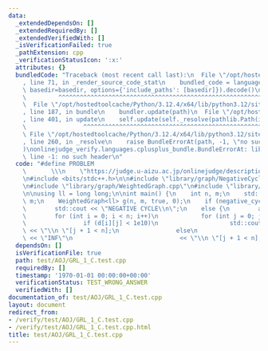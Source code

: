 ```yaml
---
data:
  _extendedDependsOn: []
  _extendedRequiredBy: []
  _extendedVerifiedWith: []
  _isVerificationFailed: true
  _pathExtension: cpp
  _verificationStatusIcon: ':x:'
  attributes: {}
  bundledCode: "Traceback (most recent call last):\n  File \"/opt/hostedtoolcache/Python/3.12.4/x64/lib/python3.12/site-packages/onlinejudge_verify/documentation/build.py\"\
    , line 71, in _render_source_code_stat\n    bundled_code = language.bundle(stat.path,\
    \ basedir=basedir, options={'include_paths': [basedir]}).decode()\n          \
    \         ^^^^^^^^^^^^^^^^^^^^^^^^^^^^^^^^^^^^^^^^^^^^^^^^^^^^^^^^^^^^^^^^^^^^^^^^^^^^^^^^^\n\
    \  File \"/opt/hostedtoolcache/Python/3.12.4/x64/lib/python3.12/site-packages/onlinejudge_verify/languages/cplusplus.py\"\
    , line 187, in bundle\n    bundler.update(path)\n  File \"/opt/hostedtoolcache/Python/3.12.4/x64/lib/python3.12/site-packages/onlinejudge_verify/languages/cplusplus_bundle.py\"\
    , line 401, in update\n    self.update(self._resolve(pathlib.Path(included), included_from=path))\n\
    \                ^^^^^^^^^^^^^^^^^^^^^^^^^^^^^^^^^^^^^^^^^^^^^^^^^^^^^^^^^\n \
    \ File \"/opt/hostedtoolcache/Python/3.12.4/x64/lib/python3.12/site-packages/onlinejudge_verify/languages/cplusplus_bundle.py\"\
    , line 260, in _resolve\n    raise BundleErrorAt(path, -1, \"no such header\"\
    )\nonlinejudge_verify.languages.cplusplus_bundle.BundleErrorAt: library/graph/NegativeCycleFind.cpp:\
    \ line -1: no such header\n"
  code: "#define PROBLEM                                                         \
    \       \\\n    \"https://judge.u-aizu.ac.jp/onlinejudge/description.jsp?id=GRL_1_C\"\
    \n#include <bits/stdc++.h>\n\n#include \"library/graph/NegativeCycleFind.cpp\"\
    \n#include \"library/graph/WeightedGraph.cpp\"\n#include \"library/graph/shortest_path/WarshallFloyd.cpp\"\
    \n\nusing ll = long long;\n\nint main() {\n    int n, m;\n    std::cin >> n >>\
    \ m;\n    WeightedGraph<ll> g(n, m, true, 0);\n    if (negative_cycle_find(g))\n\
    \        std::cout << \"NEGATIVE CYCLE\\n\";\n    else {\n        auto d = warshall_floyd(g);\n\
    \        for (int i = 0; i < n; i++)\n            for (int j = 0; j < n; j++)\n\
    \                if (d[i][j] < 1e10)\n                    std::cout << d[i][j]\
    \ << \"\\n \"[j + 1 < n];\n                else\n                    std::cout\
    \ << \"INF\"\n                              << \"\\n \"[j + 1 < n];\n    }\n}"
  dependsOn: []
  isVerificationFile: true
  path: test/AOJ/GRL_1_C.test.cpp
  requiredBy: []
  timestamp: '1970-01-01 00:00:00+00:00'
  verificationStatus: TEST_WRONG_ANSWER
  verifiedWith: []
documentation_of: test/AOJ/GRL_1_C.test.cpp
layout: document
redirect_from:
- /verify/test/AOJ/GRL_1_C.test.cpp
- /verify/test/AOJ/GRL_1_C.test.cpp.html
title: test/AOJ/GRL_1_C.test.cpp
---
```

